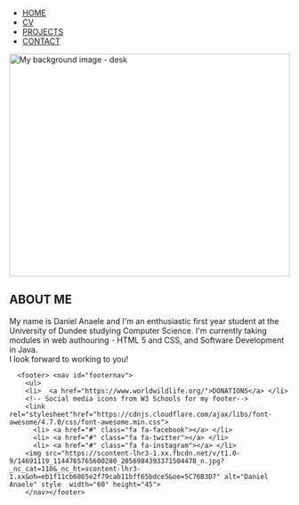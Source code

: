 <!DOCTYPE html>
<html>
<head>
<title>AnaeleHomePage</title>
</head> <link href="https://fonts.googleapis.com/css?family=Roboto:300,400,500,700" rel="stylesheet">
<body>
    <nav id="headnav">
      <ul>
      <li>  <a href="homepage.html" target="_blank">HOME</a> </li>
      <li> <a href="cv.html" target="_blank">CV</a> </li>
     <li> <a href="projects.html" target="_blank">PROJECTS</a> </li>
     <li> <a href="aboutme.html" target="_blank">CONTACT</a> </li>
      </ul>
        </nav>
    <div class="container">
      <img src="https://www.mockupblast.com/wp-content/uploads/2017/04/Workspace-Computer-Desktop-Mockup.jpg" alt="My background image - desk" width="100%" height="400px">  
</div>
 <h2> ABOUT ME </h2> 
   <p3 id="myblurb"> My name is Daniel Anaele and I'm an enthusiastic first year student at the University of Dundee studying Computer Science.
     I'm currently taking modules in web authouring - HTML 5 and CSS, and Software Development in Java.<br>
      I look forward to working to you!</p3>
     
      <footer> <nav id="footernav"> 
        <ul>
        <li>  <a href="https://www.worldwildlife.org/">DONATIONS</a> </li>
        <!-- Social media icons from W3 Schools for my footer-->
        <link rel="stylesheet"href="https://cdnjs.cloudflare.com/ajax/libs/font-awesome/4.7.0/css/font-awesome.min.css">
          <li> <a href="#" class="fa fa-facebook"></a> </li>
          <li> <a href="#" class="fa fa-twitter"></a> </li>
          <li> <a href="#" class="fa fa-instagram"></a> </li>
        <img src="https://scontent-lhr3-1.xx.fbcdn.net/v/t1.0-9/14691119_1144765765600280_2056984393371504478_n.jpg?_nc_cat=110&_nc_ht=scontent-lhr3-1.xx&oh=eb1f11cb6865e2f79cab11bff65bdce5&oe=5C76B3D7" alt="Daniel Anaele" style  width="60" height="45">
        </nav></footer>
   </body>
</html> 

